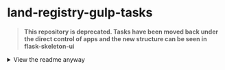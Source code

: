 # land-registry-gulp-tasks

> **This repository is deprecated. Tasks have been moved back under the direct control of apps and the new structure can be seen in flask-skeleton-ui**

<details>
  <summary>View the readme anyway</summary>

These Gulp tasks are designed primarily to be used by those consuming GOV.UK and [land-registry-elements](https://github.com/LandRegistry/land-registry-elements) assets. However the bits of code specific to these are relatively innocuous and so these Gulp tasks could be used by non GOV.UK apps as well.

## Example Gulp file

```
var gulp = require('gulp')
var landRegistryGulpTasks = require('land-registry-gulp-tasks')
var path = require('path')

var config = {
  'applicationPath': './app',     // Path on disk to the main application folder
  'sourcePath': './app/assets/src',         // Path where the assets are located
  'destinationPath': './app/assets/dist',         // Path where the built assets should be written
  'sassPath': 'scss/*.scss',  // Path to the sass within the sourcePath
  'sassIncludePaths': [           // Additional search paths for node-sass
    path.join(path.dirname(require.resolve('land-registry-elements/README.md')), 'src')
  ],
  'browsersyncPort': 3000,        // Port to run the browsersync proxy on (Defaults to 3000)
  'localhost': 'localhost:8080'   // URL pointing to the running application. This is used by browserSync to create a live-reload proxy,
  'lintingPaths': [
    // Array of path glob patterns to add to the linting
    // Most useful for *ignoring* certain paths by prefixing with an !
    // For example !bin/**
  ]
}

// Register all the gulp tasks provided by the land registry module
// If you don't want to do this, you could opt not to register some of the tasks
// Also, if you want more tasks than this, you are free to use the gulp variable
// and register custom tasks below
for (var task in landRegistryGulpTasks) {
  landRegistryGulpTasks[task](gulp, config)
}

// Grab reference to watch task registered from land-registry-gulp -tasks
var existingWatch = gulp.tasks.watch.fn

// Override the watch task with our own custom one
gulp.task('watch', function () {
  gulp.watch(path.join('src/**/*.scss'), ['sass', 'sass-lint'])
  gulp.watch(path.join('src/**/*.js'), ['js', 'standardjs'])

  // Call the previous one from land-registry-gulp-tasks
  existingWatch()
})

```
</details>
